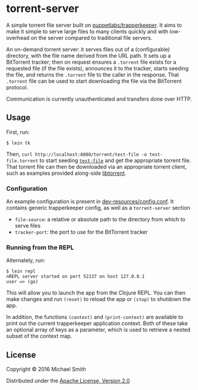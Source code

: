 # torrent-server

A simple torrent file server built on [puppetlabs/trapperkeeper](https://github.com/puppetlabs/trapperkeeper).
It aims to make it simple to serve large files to many clients quickly and with
low-overhead on the server compared to traditional file servers.

An on-demand torrent server: it serves files out of a (configurable) directory,
with the file name derived from the URL path. It sets up a BitTorrent tracker;
then on request ensures a `.torrent` file exists for a requested file (if the file
exists), announces it to the tracker, starts seeding the file, and returns the
`.torrent` file to the caller in the response. That `.torrent` file can be used
to start downloading the file via the BitTorrent protocol.

Communication is currently unauthenticated and transfers done over HTTP.

## Usage

First, run:

    $ lein tk

Then, `curl http://localhost:8080/torrent/test-file -o test-file.torrent` to
start seeding [`test-file`](./dev-resources/test-file) and get the appropriate
torrent file. That torrent file can then be downloaded via an appropriate
torrent client, such as examples provided along-side [libtorrent](http://www.libtorrent.org/).

### Configuration

An example configuration is present in [dev-resources/config.conf](./dev-resources/config.conf).
It contains generic trapperkeeper config, as well as a `torrent-server` section
- `file-source`: a relative or absolute path to the directory from which to serve files
- `tracker-port`: the port to use for the BitTorrent tracker

### Running from the REPL

Alternately, run:

    $ lein repl
    nREPL server started on port 52137 on host 127.0.0.1
    user => (go)

This will allow you to launch the app from the Clojure REPL. You can then make
changes and run `(reset)` to reload the app or `(stop)` to shutdown the app.

In addition, the functions `(context)` and `(print-context)` are available to
print out the current trapperkeeper application context. Both of these take an
optional array of keys as a parameter, which is used to retrieve a nested
subset of the context map.

## License

Copyright © 2016 Michael Smith

Distributed under the [Apache License, Version 2.0](http://www.apache.org/licenses/LICENSE-2.0.html)
